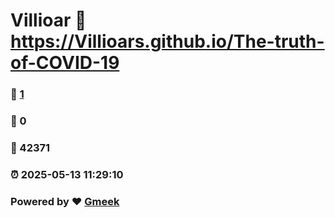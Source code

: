 # Villioar :link: https://Villioars.github.io/The-truth-of-COVID-19 
### :page_facing_up: [1](https://Villioars.github.io/The-truth-of-COVID-19/tag.html) 
### :speech_balloon: 0 
### :hibiscus: 42371 
### :alarm_clock: 2025-05-13 11:29:10 
### Powered by :heart: [Gmeek](https://github.com/Meekdai/Gmeek)
